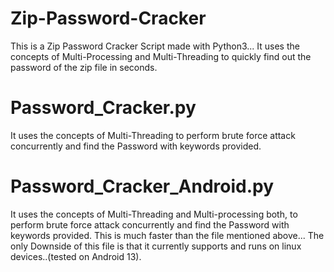 # Zip-Password-Cracker

This is a Zip Password Cracker Script made with Python3... It uses the concepts of Multi-Processing and Multi-Threading to quickly find out the password of the zip file in seconds.

# Password_Cracker.py
It uses the concepts of Multi-Threading to perform brute force attack concurrently and find the Password with keywords provided.


# Password_Cracker_Android.py 
It uses the concepts of Multi-Threading and Multi-processing both, to perform brute force attack concurrently and find the Password with keywords provided.
This is much faster than the file mentioned above...
The only Downside of this file is that it currently supports and runs on linux devices..(tested on Android 13).
